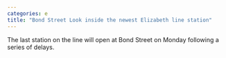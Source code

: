 ```yaml
---
categories: e
title: "Bond Street Look inside the newest Elizabeth line station"
---
```

The last station on the line will open at Bond Street on Monday following a series of delays.
